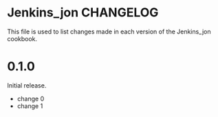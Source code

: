 # Jenkins_jon CHANGELOG

This file is used to list changes made in each version of the Jenkins_jon cookbook.

# 0.1.0

Initial release.

- change 0
- change 1

